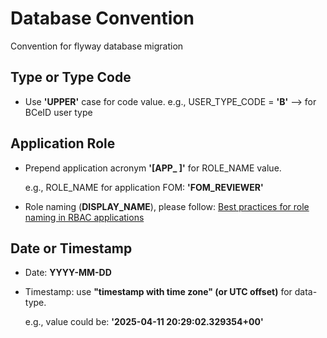 # Database Convention

Convention for flyway database migration

## Type or Type Code

-   Use **'UPPER'** case for code value. e.g., USER_TYPE_CODE = **'B'** --> for BCeID user type

## Application Role

-   Prepend application acronym **'[APP_ ]'** for ROLE_NAME value.

    e.g., ROLE_NAME for application FOM: **'FOM_REVIEWER'**

-   Role naming (**DISPLAY_NAME**), please follow: [Best practices for role naming in RBAC applications](https://apps.nrs.gov.bc.ca/int/confluence/display/FSAST1/Best+practices+for+role+naming+in+RBAC+applications?)

## Date or Timestamp

-   Date: **YYYY-MM-DD**
-   Timestamp: use **"timestamp with time zone" (or UTC offset)** for data-type.

    e.g., value could be: **'2025-04-11 20:29:02.329354+00'**
